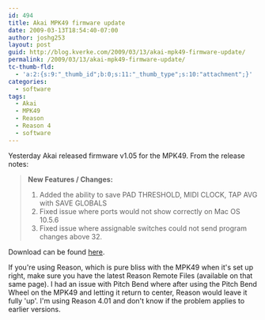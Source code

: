 ```yaml
---
id: 494
title: Akai MPK49 firmware update
date: 2009-03-13T18:54:40-07:00
author: joshg253
layout: post
guid: http://blog.kverke.com/2009/03/13/akai-mpk49-firmware-update/
permalink: /2009/03/13/akai-mpk49-firmware-update/
tc-thumb-fld:
  - 'a:2:{s:9:"_thumb_id";b:0;s:11:"_thumb_type";s:10:"attachment";}'
categories:
  - software
tags:
  - Akai
  - MPK49
  - Reason
  - Reason 4
  - software
---
```

Yesterday Akai released firmware v1.05 for the MPK49. From the release notes:

<blockquote><strong>New Features / Changes:</strong>
<ol>
    <li>Added the ability to save PAD THRESHOLD, MIDI CLOCK, TAP AVG with SAVE GLOBALS</li>
    <li>Fixed issue where ports would not show correctly on Mac OS 10.5.6</li>
    <li>Fixed issue where assignable switches could not send program changes above 32.</li>
</ol>
</blockquote>

Download can be found <a href="http://www.akaipro.com/contentmgr/showdetails.php/id/1124/tt/5">here</a>.

If you're using Reason, which is pure bliss with the MPK49 when it's set up right, make sure you have the latest Reason Remote Files (available on that same page). I had an issue with Pitch Bend where after using the Pitch Bend Wheel on the MPK49 and letting it return to center, Reason would leave it fully 'up'. I'm using Reason 4.01 and don't know if the problem applies to earlier versions.